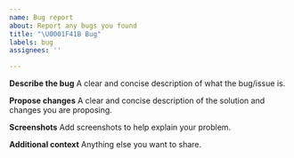 ```yaml
---
name: Bug report
about: Report any bugs you found
title: "\U0001F41B Bug"
labels: bug
assignees: ''

---
```


**Describe the bug**
A clear and concise description of what the bug/issue is.

**Propose changes**
A clear and concise description of the solution and changes you are proposing.

**Screenshots**
Add screenshots to help explain your problem.

**Additional context**
Anything else you want to share.
